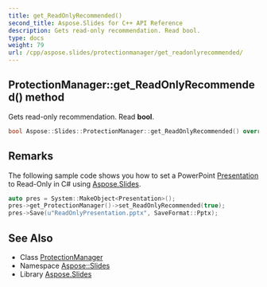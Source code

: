 ```yaml
---
title: get_ReadOnlyRecommended()
second_title: Aspose.Slides for C++ API Reference
description: Gets read-only recommendation. Read bool.
type: docs
weight: 79
url: /cpp/aspose.slides/protectionmanager/get_readonlyrecommended/
---
```

## ProtectionManager::get_ReadOnlyRecommended() method


Gets read-only recommendation. Read **bool**.

```cpp
bool Aspose::Slides::ProtectionManager::get_ReadOnlyRecommended() override
```

## Remarks


The following sample code shows you how to set a PowerPoint [Presentation](../../presentation/) to Read-Only in C# using [Aspose.Slides](../../). 
```cpp
auto pres = System::MakeObject<Presentation>();
pres->get_ProtectionManager()->set_ReadOnlyRecommended(true);
pres->Save(u"ReadOnlyPresentation.pptx", SaveFormat::Pptx);
```

## See Also

* Class [ProtectionManager](./)
* Namespace [Aspose::Slides](../)
* Library [Aspose.Slides](../../)